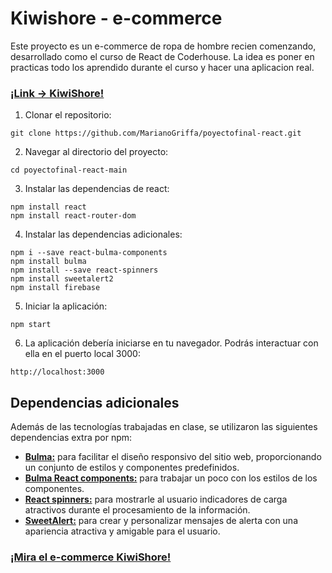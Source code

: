 # Kiwishore - e-commerce

Este proyecto es un e-commerce de ropa de hombre recien comenzando, desarrollado como el curso de React de Coderhouse. La idea es poner en practicas todo los aprendido durante el curso y hacer una aplicacion real.
### [**¡Link -> KiwiShore!**](https://kiwishore.netlify.app)  

1. Clonar el repositorio:

```
git clone https://github.com/MarianoGriffa/poyectofinal-react.git
``` 

2. Navegar al directorio del proyecto:

```
cd poyectofinal-react-main
```

3. Instalar las dependencias de react:

```
npm install react
npm install react-router-dom
```

4. Instalar las dependencias adicionales:

```
npm i --save react-bulma-components
npm install bulma
npm install --save react-spinners
npm install sweetalert2  
npm install firebase 
```

5. Iniciar la aplicación:

```
npm start
```

6. La aplicación debería iniciarse en tu navegador. Podrás interactuar con ella en el puerto local 3000:

```
http://localhost:3000
```

## Dependencias adicionales

Además de las tecnologías trabajadas en clase, se utilizaron las siguientes dependencias extra por npm:

- [**Bulma:**](https://bulma.io/) para facilitar el diseño responsivo del sitio web, proporcionando un conjunto de estilos y componentes predefinidos.
- [**Bulma React components:**](https://react-bulma.dev/en) para trabajar un poco con los estilos de los componentes.
- [**React spinners:**](https://www.npmjs.com/package/react-spinners?activeTab=readme) para mostrarle al usuario indicadores de carga atractivos durante el procesamiento de la información.
- [**SweetAlert:**](https://sweetalert2.github.io/#download) para crear y personalizar mensajes de alerta con una apariencia atractiva y amigable para el usuario.   

### [**¡Mira el e-commerce KiwiShore!**](https://kiwishore.netlify.app) 